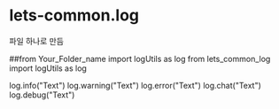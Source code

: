 # lets-common.log
파일 하나로 만듬

##from Your_Folder_name import logUtils as log
from lets_common_log import logUtils as log

log.info("Text")
log.warning("Text")
log.error("Text")
log.chat("Text")
log.debug("Text")
